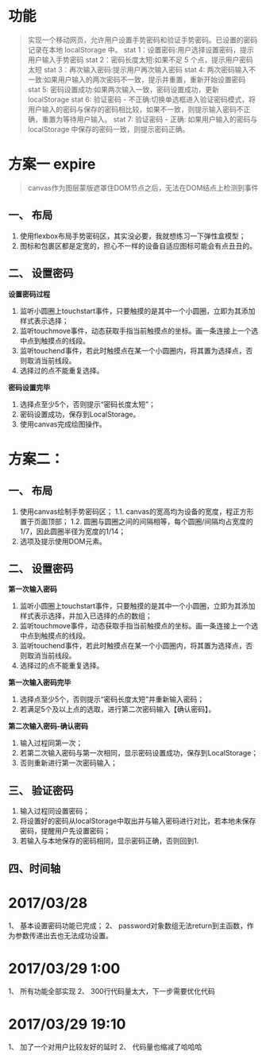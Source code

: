 # 功能
>实现一个移动网页，允许用户设置手势密码和验证手势密码。已设置的密码记录在本地 localStorage 中。
stat 1：设置密码:用户选择设置密码，提示用户输入手势密码
stat 2：密码长度太短:如果不足 5 个点，提示用户密码太短
stat 3：再次输入密码:提示用户再次输入密码
stat 4: 两次密码输入不一致:如果用户输入的两次密码不一致，提示并重置，重新开始设置密码
stat 5: 密码设置成功:如果两次输入一致，密码设置成功，更新 localStorage
stat 6: 验证密码 - 不正确:切换单选框进入验证密码模式，将用户输入的密码与保存的密码相比较，如果不一致，则提示输入密码不正确，重置为等待用户输入。
stat 7: 验证密码 - 正确:
如果用户输入的密码与 localStorage 中保存的密码一致，则提示密码正确。


# 方案一 expire
>canvas作为图层蒙版遮罩住DOM节点之后，无法在DOM结点上检测到事件

## 一、 布局
1. 使用flexbox布局手势密码区，其实没必要，我就想练习一下弹性盒模型；
2. 图标和包裹区都是定宽的，担心不一样的设备自适应图标可能会有点丑丑的。

## 二、 设置密码
**设置密码过程**
1. 监听小圆圈上touchstart事件，只要触摸的是其中一个小圆圈，立即为其添加样式表示选择；
2. 监听touchmove事件，动态获取手指当前触摸点的坐标。画一条连接上一个选中点到触摸点的线段。
3. 监听touchend事件，若此时触摸点在某一个小圆圈内，将其置为选择点，否则取消当前线段。
4. 选择过的点不能重复选择。

**密码设置完毕**
1. 选择点至少5个，否则提示“密码长度太短”；
2. 密码设置成功，保存到LocalStorage。
3. 使用canvas完成绘图操作。


# 方案二：
## 一、 布局
1. 使用canvas绘制手势密码区；
	1.1. canvas的宽高均为设备的宽度，程正方形置于页面顶部；
	1.2. 圆圈与圆圈之间的间隔相等，每个圆圈/间隔均占宽度的1/7，因此圆圈半径为宽度的1/14；
2. 选项及提示使用DOM元素。

## 二、 设置密码
**第一次输入密码**
1. 监听小圆圈上touchstart事件，只要触摸的是其中一个小圆圈，立即为其添加样式表示选择，并加入已选择的点的数组；
2. 监听touchmove事件，动态获取手指当前触摸点的坐标。画一条连接上一个选中点到触摸点的线段。
3. 监听touchend事件，若此时触摸点在某一个小圆圈内，将其置为选择点，否则取消当前线段。
4. 选择过的点不能重复选择。

**第一次输入密码完毕**
1. 选择点至少5个，否则提示“密码长度太短”并重新输入密码；
2. 若满足5个及以上点的选取，进行第二次密码输入【确认密码】。

**第二次输入密码-确认密码**
1. 输入过程同第一次；
2. 若第二次输入密码与第一次相同，显示密码设置成功，保存到LocalStorage；
3. 否则重新进行第一次密码输入；

## 三、 验证密码
1. 输入过程同设置密码；
2. 将设置好的密码从localStorage中取出并与输入密码进行对比，若本地未保存密码，提醒用户先设置密码；
3. 若输入与本地保存的密码相同，显示密码正确，否则回到1.

## 四、时间轴
# 2017/03/28
1、 基本设置密码功能已完成；
2、 password对象数组无法return到主函数，作为参数传递出去也无法成功设置。

# 2017/03/29 1:00
1、 所有功能全部实现
2、 300行代码量太大，下一步需要优化代码

# 2017/03/29 19:10
1、 加了一个对用户比较友好的延时
2、 代码量也缩减了哈哈哈